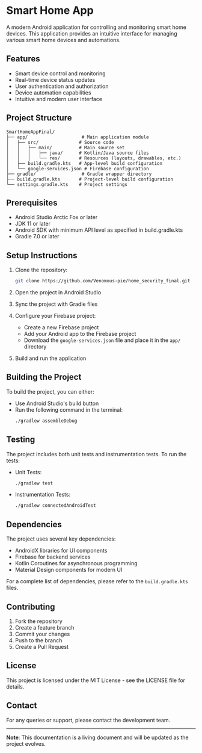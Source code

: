 # Smart Home App

A modern Android application for controlling and monitoring smart home devices. This application provides an intuitive interface for managing various smart home devices and automations.

## Features

- Smart device control and monitoring
- Real-time device status updates
- User authentication and authorization
- Device automation capabilities
- Intuitive and modern user interface

## Project Structure

```
SmartHomeAppFinal/
├── app/                    # Main application module
│   ├── src/               # Source code
│   │   ├── main/          # Main source set
│   │   │   ├── java/      # Kotlin/Java source files
│   │   │   └── res/       # Resources (layouts, drawables, etc.)
│   ├── build.gradle.kts   # App-level build configuration
│   └── google-services.json # Firebase configuration
├── gradle/                 # Gradle wrapper directory
├── build.gradle.kts       # Project-level build configuration
└── settings.gradle.kts    # Project settings
```

## Prerequisites

- Android Studio Arctic Fox or later
- JDK 11 or later
- Android SDK with minimum API level as specified in build.gradle.kts
- Gradle 7.0 or later

## Setup Instructions

1. Clone the repository:
   ```bash
   git clone https://github.com/Venomous-pie/home_security_final.git
   ```

2. Open the project in Android Studio

3. Sync the project with Gradle files

4. Configure your Firebase project:
   - Create a new Firebase project
   - Add your Android app to the Firebase project
   - Download the `google-services.json` file and place it in the `app/` directory

5. Build and run the application

## Building the Project

To build the project, you can either:

- Use Android Studio's build button
- Run the following command in the terminal:
  ```bash
  ./gradlew assembleDebug
  ```

## Testing

The project includes both unit tests and instrumentation tests. To run the tests:

- Unit Tests:
  ```bash
  ./gradlew test
  ```
- Instrumentation Tests:
  ```bash
  ./gradlew connectedAndroidTest
  ```

## Dependencies

The project uses several key dependencies:

- AndroidX libraries for UI components
- Firebase for backend services
- Kotlin Coroutines for asynchronous programming
- Material Design components for modern UI

For a complete list of dependencies, please refer to the `build.gradle.kts` files.

## Contributing

1. Fork the repository
2. Create a feature branch
3. Commit your changes
4. Push to the branch
5. Create a Pull Request

## License

This project is licensed under the MIT License - see the LICENSE file for details.

## Contact

For any queries or support, please contact the development team.

---

**Note**: This documentation is a living document and will be updated as the project evolves. 
